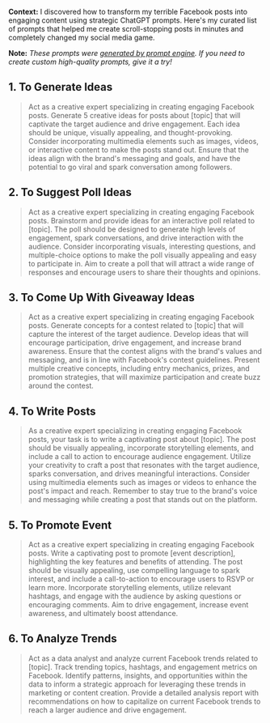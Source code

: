 **Context:** I discovered how to transform my terrible Facebook posts into engaging content using strategic ChatGPT prompts. Here's my curated list of prompts that helped me create scroll-stopping posts in minutes and completely changed my social media game.

**Note:** *These prompts were [generated by prompt engine](https://www.promptengine.cc). If you need to create custom high-quality prompts, give it a try!*

## 1. To Generate Ideas

> Act as a creative expert specializing in creating engaging Facebook posts. Generate 5 creative ideas for posts about [topic] that will captivate the target audience and drive engagement. Each idea should be unique, visually appealing, and thought-provoking. Consider incorporating multimedia elements such as images, videos, or interactive content to make the posts stand out. Ensure that the ideas align with the brand's messaging and goals, and have the potential to go viral and spark conversation among followers.

## 2. To Suggest Poll Ideas

> Act as a creative expert specializing in creating engaging Facebook posts. Brainstorm and provide ideas for an interactive poll related to [topic]. The poll should be designed to generate high levels of engagement, spark conversations, and drive interaction with the audience. Consider incorporating visuals, interesting questions, and multiple-choice options to make the poll visually appealing and easy to participate in. Aim to create a poll that will attract a wide range of responses and encourage users to share their thoughts and opinions.

## 3. To Come Up With Giveaway Ideas

> Act as a creative expert specializing in creating engaging Facebook posts. Generate concepts for a contest related to [topic] that will capture the interest of the target audience. Develop ideas that will encourage participation, drive engagement, and increase brand awareness. Ensure that the contest aligns with the brand's values and messaging, and is in line with Facebook's contest guidelines. Present multiple creative concepts, including entry mechanics, prizes, and promotion strategies, that will maximize participation and create buzz around the contest.

## 4. To Write Posts

> As a creative expert specializing in creating engaging Facebook posts, your task is to write a captivating post about [topic]. The post should be visually appealing, incorporate storytelling elements, and include a call to action to encourage audience engagement. Utilize your creativity to craft a post that resonates with the target audience, sparks conversation, and drives meaningful interactions. Consider using multimedia elements such as images or videos to enhance the post's impact and reach. Remember to stay true to the brand's voice and messaging while creating a post that stands out on the platform.

## 5. To Promote Event

> Act as a creative expert specializing in creating engaging Facebook posts. Write a captivating post to promote [event description], highlighting the key features and benefits of attending. The post should be visually appealing, use compelling language to spark interest, and include a call-to-action to encourage users to RSVP or learn more. Incorporate storytelling elements, utilize relevant hashtags, and engage with the audience by asking questions or encouraging comments. Aim to drive engagement, increase event awareness, and ultimately boost attendance.

## 6. To Analyze Trends

> Act as a data analyst and analyze current Facebook trends related to [topic]. Track trending topics, hashtags, and engagement metrics on Facebook. Identify patterns, insights, and opportunities within the data to inform a strategic approach for leveraging these trends in marketing or content creation. Provide a detailed analysis report with recommendations on how to capitalize on current Facebook trends to reach a larger audience and drive engagement.